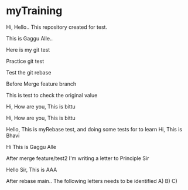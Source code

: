 # myTraining

Hi, Hello.. This repository created for test.

This is Gaggu Alle..

Here is my git test

Practice git test

Test the git rebase

Before Merge feature branch

This is test to check the original value

Hi, How are you, This is bittu


Hi, How are you, This is bittu


Hello, This is myRebase test, and doing some tests for to learn
Hi, This is Bhavi

Hi This is Gaggu Alle

After merge feature/test2
I'm writing a letter to Principle Sir



Hello Sir, This is AAA

After rebase main..
The following letters needs to be identified
A)
B)
C)
